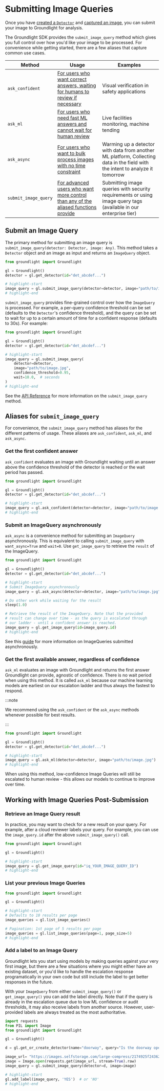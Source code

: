 # Submitting Image Queries
Once you have [created a `Detector`](./3-working-with-detectors.md) and [captured an image](./2-grabbing-images.md), you can submit your image to Groundlight for analysis.

The Groundlight SDK provides the `submit_image_query` method which gives you full control over how you'd like your image to be processed. For convenience while getting started, there are a few aliases that capture common use cases.

| Method | Usage | Examples |
| --- | --- | --- |
| `ask_confident` | [For users who want correct answers, waiting for humans to review if necessary](#get-the-first-confident-answer) | Visual verification in safety applications |
| `ask_ml` | [For users who need fast ML answers and cannot wait for human review](#get-the-first-available-answer-regardless-of-confidence) | Live facilities monitoring, machine tending |
| `ask_async` | [For users who want to bulk process images with no time constraint](#submit-an-imagequery-asynchronously) | Warming up a detector with data from another ML platform, Collecting data in the field with the intent to analyze it tomorrow |
| `submit_image_query` | [For advanced users who want more control than any of the aliased functions provide](#submit-an-image-query) | Submitting image queries with security requirements or using image query tags (available in our enterprise tier)|

## Submit an Image Query
The primary method for submitting an image query is `submit_image_query(detector: Detector, image: Any)`. This method takes a `Detector` object and an image as input and returns an `ImageQuery` object.
```python notest
from groundlight import Groundlight

gl = Groundlight()
detector = gl.get_detector(id="det_abcdef...")

# highlight-start
image_query = gl.submit_image_query(detector=detector, image="path/to/image.jpg")
# highlight-end
```

`submit_image_query` provides fine-grained control over how the `ImageQuery` is processed. For example, a per-query confidence threshold can be set (defaults to the `Detector`'s confidence threshold), and the query can be set to wait for up to a certain amount of time for a confident response (defaults to 30s). For example:
```python notest
from groundlight import Groundlight

gl = Groundlight()
detector = gl.get_detector(id="det_abcdef...")

# highlight-start
image_query = gl.submit_image_query(
    detector=detector,
    image="path/to/image.jpg",
    confidence_threshold=0.95,
    wait=10.0,  # seconds
)
# highlight-end
```

See the [API Reference](../api-reference/api-reference.md) for more information on the `submit_image_query` method.

## Aliases for `submit_image_query`
For convenience, the `submit_image_query` method has aliases for the different patterns of usage. These aliases are `ask_confident`, `ask_ml`, and `ask_async`.

### Get the first confident answer
`ask_confident` evaluates an image with Groundlight waiting until an answer above the confidence threshold
        of the detector is reached or the wait period has passed.
```python notest
from groundlight import Groundlight

gl = Groundlight()
detector = gl.get_detector(id="det_abcdef...")

# highlight-start
image_query = gl.ask_confident(detector=detector, image="path/to/image.jpg")
# highlight-end
```

### Submit an ImageQuery asynchronously
`ask_async` is a convenience method for submitting an `ImageQuery` asynchronously. This is equivalent to calling `submit_image_query` with `want_async=True` and `wait=0`. Use `get_image_query` to retrieve the `result` of the ImageQuery.

```python notest
from groundlight import Groundlight

gl = Groundlight()
detector = gl.get_detector(id="det_abcdef...")

# highlight-start
# Submit ImageQuery asynchronously
image_query = gl.ask_async(detector=detector, image="path/to/image.jpg")

# Do other work while waiting for the result
sleep(1.0)

# Retrieve the result of the ImageQuery. Note that the provided
# result can change over time - as the query is escalated through
# our ladder - until a confident answer is reached.
image_query = gl.get_image_query(id=image_query.id)
# highlight-end
```

See this [guide](./7-async-queries.md) for more information on ImageQueries submitted asynchronously.

### Get the first available answer, regardless of confidence
`ask_ml` evaluates an image with Groundlight and returns the first answer Groundlight can provide, agnostic of confidence. There is no wait period when using this method. It is called `ask_ml` because our machine learning models are earliest on our escalation ladder and thus always the fastest to respond.

:::note

We recommend using the `ask_confident` or the `ask_async` methods whenever possible for best results.

:::

```python notest
from groundlight import Groundlight

gl = Groundlight()
detector = gl.get_detector(id="det_abcdef...")

# highlight-start
image_query = gl.ask_ml(detector=detector, image="path/to/image.jpg")
# highlight-end
```

When using this method, low-confidence Image Queries will still be escalated to human review - this allows our models to continue to improve over time.

## Working with Image Queries Post-Submission

### Retrieve an Image Query result

In practice, you may want to check for a new result on your query. For example, after a cloud reviewer labels your query. For example, you can use the `image_query.id` after the above `submit_image_query()` call.

<!-- Don't test because the ID can't be faked -->

```python notest
from groundlight import Groundlight

gl = Groundlight()

# highlight-start
image_query = gl.get_image_query(id="iq_YOUR_IMAGE_QUERY_ID")
# highlight-end
```

### List your previous Image Queries

```python
from groundlight import Groundlight

gl = Groundlight()

# highlight-start
# Defaults to 10 results per page
image_queries = gl.list_image_queries()

# Pagination: 1st page of 5 results per page
image_queries = gl.list_image_queries(page=1, page_size=5)
# highlight-end
```

### Add a label to an Image Query

Groundlight lets you start using models by making queries against your very first image, but there are a few situations where you might either have an existing dataset, or you'd like to handle the escalation response programatically in your own code but still include the label to get better responses in the future.

With your `ImageQuery` from either `submit_image_query()` or `get_image_query()` you can add the label directly. Note that if the query is already in the escalation queue due to low ML confidence or audit thresholds, it may also receive labels from another source. However, user-provided labels are always treated as the most authoritative.

```python
import requests
from PIL import Image
from groundlight import Groundlight

gl = Groundlight()

d = gl.get_or_create_detector(name="doorway", query="Is the doorway open?")

image_url= "https://images.selfstorage.com/large-compress/2174925f24362c479b2.jpg"
image = Image.open(requests.get(image_url, stream=True).raw)
image_query = gl.submit_image_query(detector=d, image=image)

# highlight-start
gl.add_label(image_query, 'YES')  # or 'NO'
# highlight-end
```
